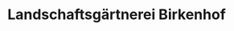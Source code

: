 ---
title: "Landschaftsgärtnerei Birkenhof"
url: /heringen-werra/landschaftsgaertnerei-birkenhof/
shop: Garten-Center
---
